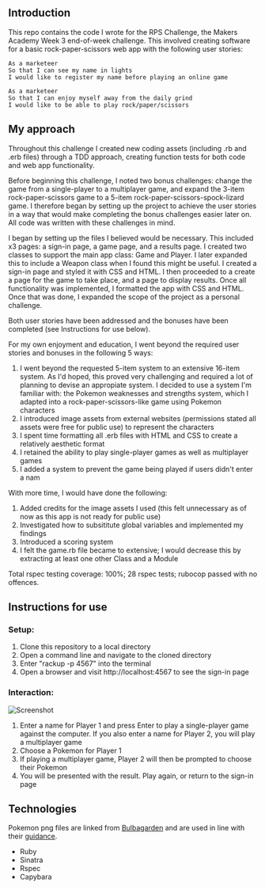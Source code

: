 ## Introduction

This repo contains the code I wrote for the RPS Challenge, the Makers Academy Week 3 end-of-week challenge. This involved creating software for a basic rock-paper-scissors web app with the following user stories:

```
As a marketeer
So that I can see my name in lights
I would like to register my name before playing an online game

As a marketeer
So that I can enjoy myself away from the daily grind
I would like to be able to play rock/paper/scissors
```

## My approach

Throughout this challenge I created new coding assets (including .rb and .erb files) through a TDD approach, creating function tests for both code and web app functionality.

Before beginning this challenge, I noted two bonus challenges: change the game from a single-player to a multiplayer game, and expand the 3-item rock-paper-scissors game to a 5-item rock-paper-scissors-spock-lizard game. I therefore began by setting up the project to achieve the user stories in a way that would make completing the bonus challenges easier later on. All code was written with these challenges in mind.

I began by setting up the files I believed would be necessary. This included x3 pages: a sign-in page, a game page, and a results page. I created two classes to support the main app class: Game and Player. I later expanded this to include a Weapon class when I found this might be useful. I created a sign-in page and styled it with CSS and HTML. I then proceeded to a create a page for the game to take place, and a page to display results. Once all functionality was implemented, I formatted the app with CSS and HTML. Once that was done, I expanded the scope of the project as a personal challenge.

Both user stories have been addressed and the bonuses have been completed (see Instructions for use below).

For my own enjoyment and education, I went beyond the required user stories and bonuses in the following 5 ways:

1. I went beyond the requested 5-item system to an extensive 16-item system. As I'd hoped, this proved very challenging and required a lot of planning to devise an appropiate system. I decided to use a system I'm familiar with: the Pokemon weaknesses and strengths system, which I adapted into a rock-paper-scissors-like game using Pokemon characters
2. I introduced image assets from external websites (permissions stated all assets were free for public use) to represent the characters
3. I spent time formatting all .erb files with HTML and CSS to create a relatively aesthetic format
4. I retained the ability to play single-player games as well as multiplayer games
5. I added a system to prevent the game being played if users didn't enter a nam

With more time, I would have done the following:

1. Added credits for the image assets I used (this felt unnecessary as of now as this app is not ready for public use)
2. Investigated how to subsititute global variables and implemented my findings
3. Introduced a scoring system
4. I felt the game.rb file became to extensive; I would decrease this by extracting at least one other Class and a Module

Total rspec testing coverage: 100%; 28 rspec tests; rubocop passed with no offences.

## Instructions for use

### Setup:

1. Clone this repository to a local directory
2. Open a command line and navigate to the cloned directory
3. Enter "rackup -p 4567" into the terminal
4. Open a browser and visit http://localhost:4567 to see the sign-in page

### Interaction:

![Screenshot](./media/screenrecording.gif)

1. Enter a name for Player 1 and press Enter to play a single-player game against the computer. If you also enter a name for Player 2, you will play a multiplayer game
2. Choose a Pokemon for Player 1
3. If playing a multiplayer game, Player 2 will then be prompted to choose their Pokemon
4. You will be presented with the result. Play again, or return to the sign-in page

## Technologies

Pokemon png files are linked from [Bulbagarden](https://bulbapedia.bulbagarden.net/wiki/Main_Page) and are used in line with their [guidance](https://bulbapedia.bulbagarden.net/wiki/File:Spr_5b_114.png).

- Ruby
- Sinatra
- Rspec
- Capybara
